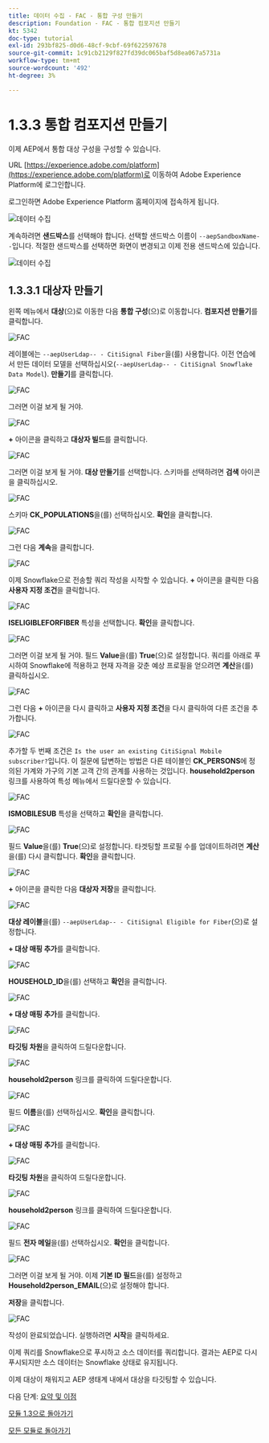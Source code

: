 ```yaml
---
title: 데이터 수집 - FAC - 통합 구성 만들기
description: Foundation - FAC - 통합 컴포지션 만들기
kt: 5342
doc-type: tutorial
exl-id: 293bf825-d0d6-48cf-9cbf-69f622597678
source-git-commit: 1c91cb2129f827fd39dc065baf5d8ea067a5731a
workflow-type: tm+mt
source-wordcount: '492'
ht-degree: 3%

---
```


# 1.3.3 통합 컴포지션 만들기

이제 AEP에서 통합 대상 구성을 구성할 수 있습니다.

URL [https://experience.adobe.com/platform](https://experience.adobe.com/platform)로 이동하여 Adobe Experience Platform에 로그인합니다.

로그인하면 Adobe Experience Platform 홈페이지에 접속하게 됩니다.

![데이터 수집](./../module1.2/images/home.png)

계속하려면 **샌드박스**&#x200B;를 선택해야 합니다. 선택할 샌드박스 이름이 ``--aepSandboxName--``입니다. 적절한 샌드박스를 선택하면 화면이 변경되고 이제 전용 샌드박스에 있습니다.

![데이터 수집](./../module1.2/images/sb1.png)

## 1.3.3.1 대상자 만들기

왼쪽 메뉴에서 **대상**(으)로 이동한 다음 **통합 구성**(으)로 이동합니다. **컴포지션 만들기**&#x200B;를 클릭합니다.

![FAC](./images/fedcomp1.png)

레이블에는 `--aepUserLdap-- - CitiSignal Fiber`을(를) 사용합니다. 이전 연습에서 만든 데이터 모델을 선택하십시오(`--aepUserLdap-- - CitiSignal Snowflake Data Model`). **만들기**&#x200B;를 클릭합니다.

![FAC](./images/fedcomp2.png)

그러면 이걸 보게 될 거야.

![FAC](./images/fedcomp3.png)

**+** 아이콘을 클릭하고 **대상자 빌드**&#x200B;를 클릭합니다.

![FAC](./images/fedcomp4.png)

그러면 이걸 보게 될 거야. **대상 만들기**&#x200B;를 선택합니다. 스키마를 선택하려면 **검색** 아이콘을 클릭하십시오.

![FAC](./images/fedcomp5.png)

스키마 **CK_POPULATIONS**&#x200B;을(를) 선택하십시오. **확인**&#x200B;을 클릭합니다.

![FAC](./images/fedcomp6.png)

그런 다음 **계속**&#x200B;을 클릭합니다.

![FAC](./images/fedcomp7.png)

이제 Snowflake으로 전송할 쿼리 작성을 시작할 수 있습니다. **+** 아이콘을 클릭한 다음 **사용자 지정 조건**&#x200B;을 클릭합니다.

![FAC](./images/fedcomp8.png)

**ISELIGIBLEFORFIBER** 특성을 선택합니다. **확인**&#x200B;을 클릭합니다.

![FAC](./images/fedcomp9.png)

그러면 이걸 보게 될 거야. 필드 **Value**&#x200B;을(를) **True**(으)로 설정합니다. 쿼리를 아래로 푸시하여 Snowflake에 적용하고 현재 자격을 갖춘 예상 프로필을 얻으려면 **계산**&#x200B;을(를) 클릭하십시오.

![FAC](./images/fedcomp10.png)

그런 다음 **+** 아이콘을 다시 클릭하고 **사용자 지정 조건**&#x200B;을 다시 클릭하여 다른 조건을 추가합니다.

![FAC](./images/fedcomp11.png)

추가할 두 번째 조건은 `Is the user an existing CitiSignal Mobile subscriber?`입니다. 이 질문에 답변하는 방법은 다른 테이블인 **CK_PERSONS**&#x200B;에 정의된 가계와 가구의 기본 고객 간의 관계를 사용하는 것입니다. **household2person** 링크를 사용하여 특성 메뉴에서 드릴다운할 수 있습니다.

![FAC](./images/fedcomp12.png)

**ISMOBILESUB** 특성을 선택하고 **확인**&#x200B;을 클릭합니다.

![FAC](./images/fedcomp13.png)

필드 **Value**&#x200B;을(를) **True**(으)로 설정합니다. 타겟팅할 프로필 수를 업데이트하려면 **계산**&#x200B;을(를) 다시 클릭합니다. **확인**&#x200B;을 클릭합니다.

![FAC](./images/fedcomp14.png)

**+** 아이콘을 클릭한 다음 **대상자 저장**&#x200B;을 클릭합니다.

![FAC](./images/fedcomp15.png)

**대상 레이블**&#x200B;을(를) `--aepUserLdap-- - CitiSignal Eligible for Fiber`(으)로 설정합니다.

**+ 대상 매핑 추가**&#x200B;를 클릭합니다.

![FAC](./images/fedcomp16.png)

**HOUSEHOLD_ID**&#x200B;을(를) 선택하고 **확인**&#x200B;을 클릭합니다.

![FAC](./images/fedcomp17.png)

**+ 대상 매핑 추가**&#x200B;를 클릭합니다.

![FAC](./images/fedcomp18.png)

**타깃팅 차원**&#x200B;을 클릭하여 드릴다운합니다.

![FAC](./images/fedcomp18a.png)

**household2person** 링크를 클릭하여 드릴다운합니다.

![FAC](./images/fedcomp18b.png)

필드 **이름**&#x200B;을(를) 선택하십시오. **확인**&#x200B;을 클릭합니다.

![FAC](./images/fedcomp18c.png)

**+ 대상 매핑 추가**&#x200B;를 클릭합니다.

![FAC](./images/fedcomp20.png)

**타깃팅 차원**&#x200B;을 클릭하여 드릴다운합니다.

![FAC](./images/fedcomp20a.png)

**household2person** 링크를 클릭하여 드릴다운합니다.

![FAC](./images/fedcomp20b.png)

필드 **전자 메일**&#x200B;을(를) 선택하십시오. **확인**&#x200B;을 클릭합니다.

![FAC](./images/fedcomp20c.png)

그러면 이걸 보게 될 거야. 이제 **기본 ID 필드**&#x200B;을(를) 설정하고 **Household2person_EMAIL**(으)로 설정해야 합니다.

**저장**&#x200B;을 클릭합니다.

![FAC](./images/fedcomp21.png)

작성이 완료되었습니다. 실행하려면 **시작**&#x200B;을 클릭하세요.

이제 쿼리를 Snowflake으로 푸시하고 소스 데이터를 쿼리합니다. 결과는 AEP로 다시 푸시되지만 소스 데이터는 Snowflake 상태로 유지됩니다.

이제 대상이 채워지고 AEP 생태계 내에서 대상을 타깃팅할 수 있습니다.

다음 단계: [요약 및 이점](./summary.md)

[모듈 1.3으로 돌아가기](./fac.md)

[모든 모듈로 돌아가기](../../../overview.md)
